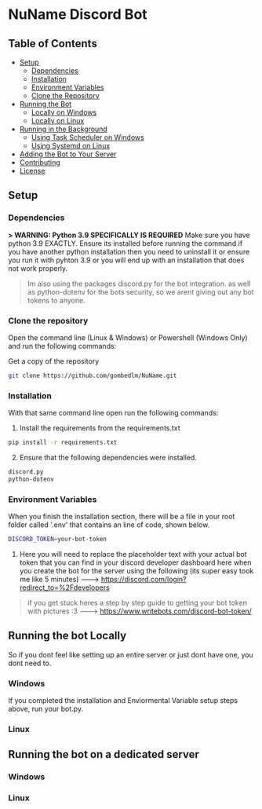 # NuName Discord Bot

## Table of Contents
- [Setup](#setup)
  - [Dependencies](#dependencies)
  - [Installation](#installation)
  - [Environment Variables](#environment-variables)
  - [Clone the Repository](#clone-the-repository)
- [Running the Bot](#running-the-bot)
  - [Locally on Windows](#locally-on-windows)
  - [Locally on Linux](#locally-on-linux)
- [Running in the Background](#running-in-the-background)
  - [Using Task Scheduler on Windows](#using-task-scheduler-on-windows)
  - [Using Systemd on Linux](#using-systemd-on-linux)
- [Adding the Bot to Your Server](#adding-the-bot-to-your-server)
- [Contributing](#contributing)
- [License](#license)

## Setup

### Dependencies
**> WARNING: Python 3.9 SPECIFICALLY IS REQUIRED**
 Make sure you have python 3.9 EXACTLY. Ensure its installed before running the command if you have another python installation then you need to uninstall it or ensure you run it with pyhton 3.9 or you will end up with an installation that does not work properly.

 > Im also using the packages discord.py for the bot integration. as well as python-dotenv for the bots security, so we arent giving out any bot tokens to anyone.

### Clone the repository
Open the command line (Linux & Windows) or Powershell (Windows Only) and run the following commands: 

Get a copy of the repository
```bash
git clone https://github.com/gombedlm/NuName.git
```

### Installation
With that same command line open run the following commands: 

1. Install the requirements from the requirements.txt
```bash
pip install -r requirements.txt
```

2. Ensure that the following dependencies were installed.
```bash
discord.py
python-dotenv
```

### Environment Variables
 When you finish the installation section, there will be a file in your root folder called '.env' that contains an line of code, shown below.
```bash
DISCORD_TOKEN=your-bot-token
```
1. Here you will need to replace the placeholder text with your actual bot token that you can find in your discord developer dashboard here when you create the bot for the server using the following (its super easy took me like 5 minutes) ---> https://discord.com/login?redirect_to=%2Fdevelopers

 > if you get stuck heres a step by step guide to getting your bot token with pictures :3 ---> https://www.writebots.com/discord-bot-token/


## Running the bot Locally
So if you dont feel like setting up an entire server or just dont have one, you dont need to.
### Windows
If you completed the installation and Enviormental Variable setup steps above, run your bot.py.

### Linux

## Running the bot on a dedicated server
### Windows
### Linux
